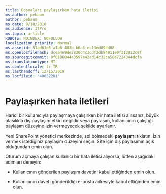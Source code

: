 ```yaml
---
title: Dosyaları paylaşırken hata iletisi
ms.author: pebaum
author: pebaum
ms.date: 9/18/2018
ms.audience: ITPro
ms.topic: article
ROBOTS: NOINDEX, NOFOLLOW
localization_priority: Normal
ms.assetid: 51ad61e5-a1b8-483b-b6a3-ec13ed09dd68
ms.openlocfilehash: dcea4e9de2830d4c3ddf2db84911e0f313012c9f
ms.sourcegitcommit: 0f0186044a3597e42ad14c32ca58e7224344dcfa
ms.translationtype: MT
ms.contentlocale: tr-TR
ms.lasthandoff: 12/15/2019
ms.locfileid: "40052201"
---
```

# <a name="error-messages-when-sharing"></a>Paylaşırken hata iletileri

Harici bir kullanıcıyla paylaşmaya çalışırken bir hata iletisi alırsanız, büyük olasılıkla dış paylaşım etkin değildir veya paylaşım, kullanıcının çalıştığı paylaşım düzeyine izin vermeyecek şekilde ayarlanır.
  
Yeni SharePoint yönetici merkezinde, sol bölmedeki **paylaşımı** tıklatın. İzin vermek istediğiniz paylaşım düzeyini seçin. Site için dış paylaşımın açık olduğundan emin olun. 
  
Oturum açmaya çalışan kullanıcı bir hata iletisi alıyorsa, lütfen aşağıdaki adımları deneyin:
  
- Kullanıcının gönderilen paylaşım davetini kabul ettiğinden emin olun.
    
- Kullanıcının daveti gönderildiği e-posta adresiyle kabul ettiğinden emin olun.
    

